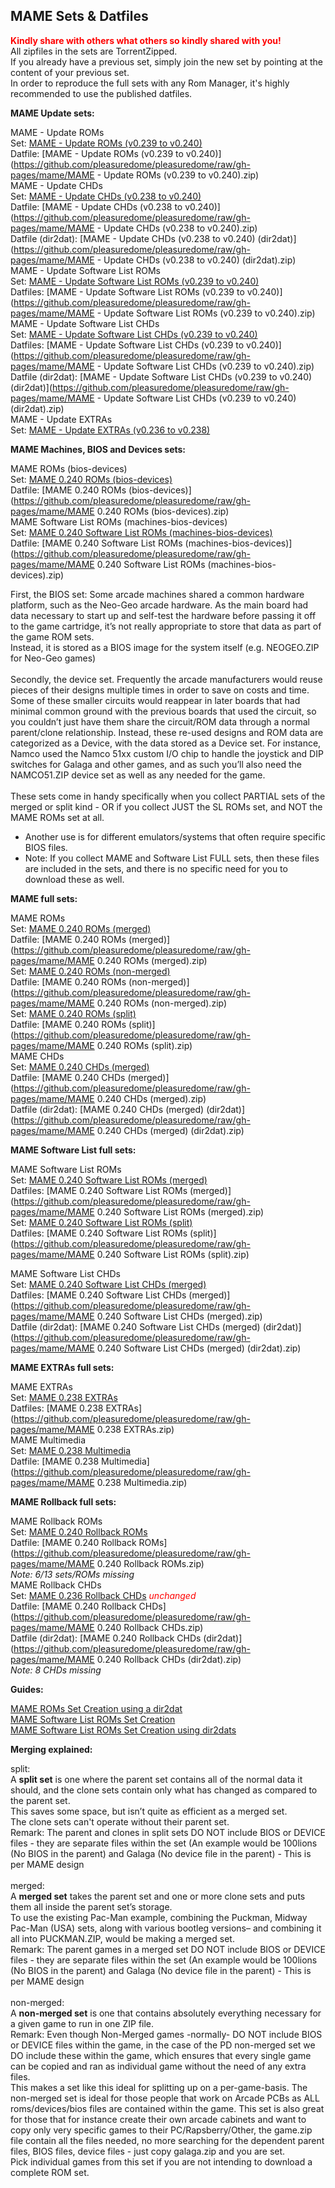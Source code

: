 ## MAME Sets & Datfiles

<b><span style="color: red;">Kindly share with others what others so kindly shared with you!</span></b><br>
All zipfiles in the sets are TorrentZipped.<br>
If you already have a previous set, simply join the new set by pointing at the content of your previous set.<br>
In order to reproduce the full sets with any Rom Manager, it's highly recommended to use the published datfiles.<br>

<b>MAME Update sets:</b>

MAME - Update ROMs<br>
Set: [MAME - Update ROMs (v0.239 to v0.240)](http://mgnet.me/eqwE7Fa)<br>
Datfile: [MAME - Update ROMs (v0.239 to v0.240)](https://github.com/pleasuredome/pleasuredome/raw/gh-pages/mame/MAME - Update ROMs (v0.239 to v0.240).zip)<br>
MAME - Update CHDs<br>
Set: [MAME - Update CHDs (v0.238 to v0.240)](http://mgnet.me/eqwE7FZ)<br>
Datfile: [MAME - Update CHDs (v0.238 to v0.240)](https://github.com/pleasuredome/pleasuredome/raw/gh-pages/mame/MAME - Update CHDs (v0.238 to v0.240).zip)<br>
Datfile (dir2dat): [MAME - Update CHDs (v0.238 to v0.240) (dir2dat)](https://github.com/pleasuredome/pleasuredome/raw/gh-pages/mame/MAME - Update CHDs (v0.238 to v0.240) (dir2dat).zip)<br>
MAME - Update Software List ROMs<br>
Set: [MAME - Update Software List ROMs (v0.239 to v0.240)](http://mgnet.me/eqwE7Fd)<br>
Datfiles: [MAME - Update Software List ROMs (v0.239 to v0.240)](https://github.com/pleasuredome/pleasuredome/raw/gh-pages/mame/MAME - Update Software List ROMs (v0.239 to v0.240).zip)<br>
MAME - Update Software List CHDs<br>
Set: [MAME - Update Software List CHDs (v0.239 to v0.240)](http://mgnet.me/eqwE7Fc)<br>
Datfiles: [MAME - Update Software List CHDs (v0.239 to v0.240)](https://github.com/pleasuredome/pleasuredome/raw/gh-pages/mame/MAME - Update Software List CHDs (v0.239 to v0.240).zip)<br>
Datfile (dir2dat): [MAME - Update Software List CHDs (v0.239 to v0.240) (dir2dat)](https://github.com/pleasuredome/pleasuredome/raw/gh-pages/mame/MAME - Update Software List CHDs (v0.239 to v0.240) (dir2dat).zip)<br>
MAME - Update EXTRAs<br>
Set: [MAME - Update EXTRAs (v0.236 to v0.238)](http://mgnet.me/equFaI8)<br>

<b>MAME Machines, BIOS and Devices sets:</b>

MAME ROMs (bios-devices)<br>
Set: [MAME 0.240 ROMs (bios-devices)](http://mgnet.me/eqwE7FA)<br>
Datfile: [MAME 0.240 ROMs (bios-devices)](https://github.com/pleasuredome/pleasuredome/raw/gh-pages/mame/MAME 0.240 ROMs (bios-devices).zip)<br>
MAME Software List ROMs (machines-bios-devices)<br>
Set: [MAME 0.240 Software List ROMs (machines-bios-devices)](http://mgnet.me/eqwE7Gc)<br>
Datfile: [MAME 0.240 Software List ROMs (machines-bios-devices)](https://github.com/pleasuredome/pleasuredome/raw/gh-pages/mame/MAME 0.240 Software List ROMs (machines-bios-devices).zip)<br>

First, the BIOS set: Some arcade machines shared a common hardware platform, such as the Neo-Geo arcade hardware. As the main board had data necessary to start up and self-test the hardware before passing it off to the game cartridge, it’s not really appropriate to store that data as part of the game ROM sets.<br>
Instead, it is stored as a BIOS image for the system itself (e.g. NEOGEO.ZIP for Neo-Geo games)<br>
<br>
Secondly, the device set. Frequently the arcade manufacturers would reuse pieces of their designs multiple times in order to save on costs and time.<br>
Some of these smaller circuits would reappear in later boards that had minimal common ground with the previous boards that used the circuit, so you couldn’t just have them share the circuit/ROM data through a normal parent/clone relationship. Instead, these re-used designs and ROM data are categorized as a Device, with the data stored as a Device set. For instance, Namco used the Namco 51xx custom I/O chip to handle the joystick and DIP switches for Galaga and other games, and as such you’ll also need the NAMCO51.ZIP device set as well as any needed for the game.<br>
<br>
These sets come in handy specifically when you collect PARTIAL sets of the merged or split kind - OR if you collect JUST the SL ROMs set, and NOT the MAME ROMs set at all.<br>
- Another use is for different emulators/systems that often require specific BIOS files.<br>
- Note: If you collect MAME and Software List FULL sets, then these files are included in the sets, and there is no specific need for you to download these as well.<br>

<b>MAME full sets:</b>

MAME ROMs<br>
Set: [MAME 0.240 ROMs (merged)](http://mgnet.me/eqwE7GV)<br>
Datfile: [MAME 0.240 ROMs (merged)](https://github.com/pleasuredome/pleasuredome/raw/gh-pages/mame/MAME 0.240 ROMs (merged).zip)<br>
Set: [MAME 0.240 ROMs (non-merged)](http://mgnet.me/eqwE7GX)<br>
Datfile: [MAME 0.240 ROMs (non-merged)](https://github.com/pleasuredome/pleasuredome/raw/gh-pages/mame/MAME 0.240 ROMs (non-merged).zip)<br>
Set: [MAME 0.240 ROMs (split)](http://mgnet.me/eqwE7GZ)<br>
Datfile: [MAME 0.240 ROMs (split)](https://github.com/pleasuredome/pleasuredome/raw/gh-pages/mame/MAME 0.240 ROMs (split).zip)<br>
MAME CHDs<br>
Set: [MAME 0.240 CHDs (merged)](http://mgnet.me/eqwE7F7)<br>
Datfile: [MAME 0.240 CHDs (merged)](https://github.com/pleasuredome/pleasuredome/raw/gh-pages/mame/MAME 0.240 CHDs (merged).zip)<br>
Datfile (dir2dat): [MAME 0.240 CHDs (merged) (dir2dat)](https://github.com/pleasuredome/pleasuredome/raw/gh-pages/mame/MAME 0.240 CHDs (merged) (dir2dat).zip)<br>

<b>MAME Software List full sets:</b>

MAME Software List ROMs<br>
Set: [MAME 0.240 Software List ROMs (merged)](http://mgnet.me/eqwE7Gd)<br>
Datfiles: [MAME 0.240 Software List ROMs (merged)](https://github.com/pleasuredome/pleasuredome/raw/gh-pages/mame/MAME 0.240 Software List ROMs (merged).zip)<br>
Set: [MAME 0.240 Software List ROMs (split)](http://mgnet.me/eqwE7G6)<br>
Datfiles: [MAME 0.240 Software List ROMs (split)](https://github.com/pleasuredome/pleasuredome/raw/gh-pages/mame/MAME 0.240 Software List ROMs (split).zip)<br>

MAME Software List CHDs<br>
Set: [MAME 0.240 Software List CHDs (merged)](http://mgnet.me/eqwEbmX)<br>
Datfiles: [MAME 0.240 Software List CHDs (merged)](https://github.com/pleasuredome/pleasuredome/raw/gh-pages/mame/MAME 0.240 Software List CHDs (merged).zip)<br>
Datfile (dir2dat): [MAME 0.240 Software List CHDs (merged) (dir2dat)](https://github.com/pleasuredome/pleasuredome/raw/gh-pages/mame/MAME 0.240 Software List CHDs (merged) (dir2dat).zip)<br>

<b>MAME EXTRAs full sets:</b>

MAME EXTRAs<br>
Set: [MAME 0.238 EXTRAs](http://mgnet.me/equFaI0)<br>
Datfiles: [MAME 0.238 EXTRAs](https://github.com/pleasuredome/pleasuredome/raw/gh-pages/mame/MAME 0.238 EXTRAs.zip)<br>
MAME Multimedia<br>
Set: [MAME 0.238 Multimedia](http://mgnet.me/equFaJe)<br>
Datfile: [MAME 0.238 Multimedia](https://github.com/pleasuredome/pleasuredome/raw/gh-pages/mame/MAME 0.238 Multimedia.zip)<br>

<b>MAME Rollback full sets:</b>

MAME Rollback ROMs<br>
Set: [MAME 0.240 Rollback ROMs](http://mgnet.me/eqwE7F9)<br>
Datfile: [MAME 0.240 Rollback ROMs](https://github.com/pleasuredome/pleasuredome/raw/gh-pages/mame/MAME 0.240 Rollback ROMs.zip)<br>
<i>Note: 6/13 sets/ROMs missing</i><br>
MAME Rollback CHDs<br>
Set: [MAME 0.236 Rollback CHDs](http://mgnet.me/eqqj7Lb)<i><span style="color: red;"> unchanged</span></i><br>
Datfile: [MAME 0.240 Rollback CHDs](https://github.com/pleasuredome/pleasuredome/raw/gh-pages/mame/MAME 0.240 Rollback CHDs.zip)<br>
Datfile (dir2dat): [MAME 0.240 Rollback CHDs (dir2dat)](https://github.com/pleasuredome/pleasuredome/raw/gh-pages/mame/MAME 0.240 Rollback CHDs (dir2dat).zip)<br>
<i>Note: 8 CHDs missing</i><br>

<b>Guides:</b>

[MAME ROMs Set Creation using a dir2dat](https://pleasuredome.miraheze.org/wiki/MAME_ROMs_Set_Creation_using_a_dir2dat)<br>
[MAME Software List ROMs Set Creation](https://pleasuredome.miraheze.org/wiki/MAME_Software_List_ROMs_Set_Creation)<br>
[MAME Software List ROMs Set Creation using dir2dats](https://pleasuredome.miraheze.org/wiki/MAME_Software_List_ROMs_Set_Creation_using_dir2dats)<br>

<b>Merging explained:</b>

split:<br>
A <b>split set</b> is one where the parent set contains all of the normal data it should, and the clone sets contain only what has changed as compared to the parent set.<br>
This saves some space, but isn’t quite as efficient as a merged set.<br>
The clone sets can't operate without their parent set.<br>
Remark: The parent and clones in split sets DO NOT include BIOS or DEVICE files - they are separate files within the set (An example would be 100lions (No BIOS in the parent) and Galaga (No device file in the parent) - This is per MAME design<br>
<br>
merged:<br>
A <b>merged set</b> takes the parent set and one or more clone sets and puts them all inside the parent set’s storage.<br>
To use the existing Pac-Man example, combining the Puckman, Midway Pac-Man (USA) sets, along with various bootleg versions– and combining it all into PUCKMAN.ZIP, would be making a merged set.<br>
Remark: The parent games in a merged set DO NOT include BIOS or DEVICE files - they are separate files within the set (An example would be 100lions (No BIOS in the parent) and Galaga (No device file in the parent) - This is per MAME design<br>
<br>
non-merged:<br>
A <b>non-merged set</b> is one that contains absolutely everything necessary for a given game to run in one ZIP file.<br>
Remark: Even though Non-Merged games -normally- DO NOT include BIOS or DEVICE files within the game, in the case of the PD non-merged set we DO include these within the game, which ensures that every single game can be copied and ran as individual game without the need of any extra files.<br>
This makes a set like this ideal for splitting up on a per-game-basis.
The non-merged set is ideal for those people that work on Arcade PCBs as ALL roms/devices/bios files are contained within the game. This set is also great for those that for instance create their own arcade cabinets and want to copy only very specific games to their PC/Rapsberry/Other, the game.zip file contain all the files needed, no more searching for the dependent parent files, BIOS files, device files - just copy galaga.zip and you are set.<br>
Pick individual games from this set if you are not intending to download a complete ROM set.
